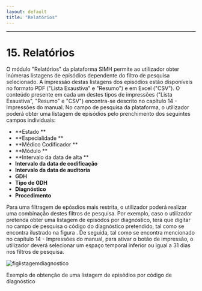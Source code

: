 ```yaml
---
layout: default
title: "Relatórios"
---
```



---
<div id="relatorios"></div>

# 15. Relatórios

O módulo "Relatórios" da plataforma SIMH permite ao utilizador obter inúmeras listagens de episódios dependente do filtro de pesquisa selecionado. A impressão destas listagens dos episódios estão disponíveis no formato PDF ("Lista Exaustiva" e "Resumo") e em Excel ("CSV"). O conteúdo presente em cada um destes tipos de impressões ("Lista Exaustiva", "Resumo" e "CSV") encontra-se descrito no capítulo 14 - Impressões do manual.
No campo de pesquisa da plataforma, o utilizador poderá obter uma listagem de episódios pelo prenchimento dos seguintes campos individuais: 

* **Estado ** 
* **Especialidade ** 
* **Médico Codificador ** 
* **Módulo ** 
* **Intervalo da data de alta ** 
* **Intervalo da data de codificação** 
* **Intervalo da data de auditoria** 
* **GDH** 
* **Tipo de GDH** 
* **Diagnóstico** 
* **Procedimento** 


Para uma filtragem de epósdios mais restrita, o utilizador poderá realizar uma combinação destes filtros de pesquisa. Por exemplo, caso o utilizador pretenda obter uma listagem de episódos por diagnóstico, terá que digitar no campo de pesquisa o código do diagnóstico pretendido, tal como se encontra ilustrado na figura [](#figlistagemdiagnostico). De seguida, tal como se encontra mencionado no capítulo 14 - Impressões do manual, para ativar o botão de impressão, o utilizador deverá selecionar um espaço temporal inferior ou igual a 31 dias nos filtros de pesquisa. 

![figlistagemdiagnostico](img/listagemdiagnostico.png) 

<p class="caption" id="figAcessoImprimir">Exemplo de obtenção de uma listagem de episódios por código de diagnóstico</p>





